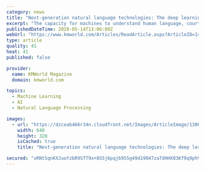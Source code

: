 ```yaml
---
category: news
title: "Next-generation natural language technologies: The deep learning agenda"
excerpt: "The capacity for machines to understand human language, courtesy of natural language technologies fortified by deep learning, results in limitless enterprise value across use cases and industries. Whether those involve the creation of content,"
publishedDateTime: 2020-05-14T13:06:00Z
webUrl: "https://www.kmworld.com/Articles/ReadArticle.aspx?ArticleID=140647"
type: article
quality: 41
heat: 41
published: false

provider:
  name: KMWorld Magazine
  domain: kmworld.com

topics:
  - Machine Learning
  - AI
  - Natural Language Processing

images:
  - url: "https://dzceab466r34n.cloudfront.net/Images/ArticleImage/130605-520jh.jpg-ORG.jpg"
    width: 640
    height: 320
    isCached: true
    title: "Next-generation natural language technologies: The deep learning agenda"

secured: "xRNtSqnKXJuoYzbR9SfT9x+8S5j6pqj69S5g49d19047zaTdHHX83Kf9q9phV9MHXViGI+8J6C1faftZtQxRTIwI9/Z9yMqiWMj9vUxMLarLiRR1r6Btp5Bong2e1t6lI+8jNSxtu99fiSQhsGWZsUYHzdbhXBMS6o8Iq2NgbuV/vykXeiITpfUXgf+Sud1rQN5ZU52shTQwD1aR5zB7asonhOxzisVno28TkurqCc7TsNnpFaU8ds407gWdxodRRgjAcpl7Cq8lc84MdD9IbvPVGQ6pFKLPUb/LsJ7t90XJXKTOvxjhrcRFmhtyACbR;hxICmRe1KLNmZvY7/+wWdQ=="
---
```



